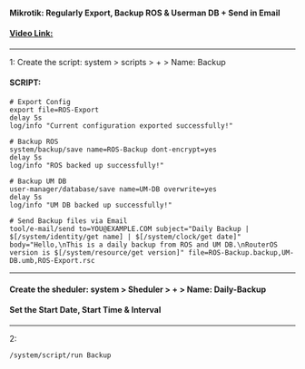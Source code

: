 #### Mikrotik: Regularly Export, Backup ROS & Userman DB + Send in Email

#### [Video Link:](https://youtu.be/M7GdE9oDA7w)
---

1: Create the script: system > scripts > + > Name: Backup


#### SCRIPT:

```
# Export Config
export file=ROS-Export
delay 5s
log/info "Current configuration exported successfully!"

# Backup ROS
system/backup/save name=ROS-Backup dont-encrypt=yes
delay 5s
log/info "ROS backed up successfully!"

# Backup UM DB
user-manager/database/save name=UM-DB overwrite=yes
delay 5s
log/info "UM DB backed up successfully!"

# Send Backup files via Email
tool/e-mail/send to=YOU@EXAMPLE.COM subject="Daily Backup | $[/system/identity/get name] | $[/system/clock/get date]" body="Hello,\nThis is a daily backup from ROS and UM DB.\nRouterOS version is $[/system/resource/get version]" file=ROS-Backup.backup,UM-DB.umb,ROS-Export.rsc
```

---


#### Create the sheduler: system > Sheduler > + > Name: Daily-Backup
#### Set the Start Date, Start Time & Interval

---

2:
```
/system/script/run Backup
```



